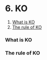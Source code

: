 # 6. KO

1. [What is KO](6.-ko.md#what-is-ko)
2. [The rule of KO](6.-ko.md#the-rule-of-ko)

### What is KO

### The rule of KO



